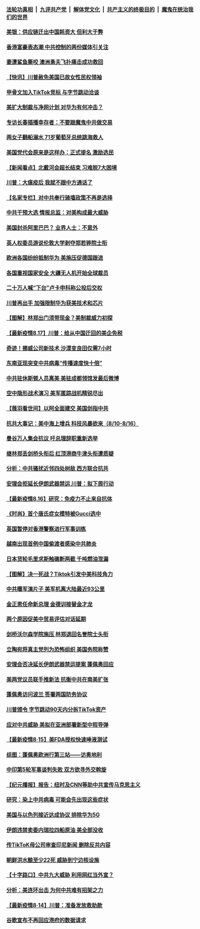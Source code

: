 

####  [法轮功真相](../../../../basic/blob/master/README.md?t=08190302) &nbsp;|&nbsp; [九评共产党](../../../../9ping.md/blob/master/README.md?t=08190302) &nbsp;|&nbsp; [解体党文化](../../../../jtdwh.md/blob/master/README.md?t=08190302)  &nbsp;|&nbsp; [共产主义的终极目的](../../../../gczydzjmd.md/blob/master/README.md?t=08190302) &nbsp;|&nbsp; [魔鬼在统治我们的世界](../../../../mgztzwmdsj.md/blob/master/README.md?t=08190302) 

#### [美银：供应链迁出中国耗资大 但利大于弊](../pages/nsc418/n12340330.md?t=08190302) 

#### [香港富豪表态潮 中共控制的两份媒体引关注](../pages/nsc418/n12340464.md?t=08190302) 

#### [妻遭鲨鱼撕咬 澳洲勇夫飞扑痛击成功救回](../pages/nsc418/n12339509.md?t=08190302) 

#### [【快讯】川普赦免美国已故女性民权领袖](../pages/nsc418/n12340200.md?t=08190302) 

#### [甲骨文加入TikTok竞标 与字节跳动洽谈](../pages/nsc418/n12339927.md?t=08190302) 

#### [美扩大制裁与净网计划 对华为有何冲击？](../pages/nsc418/n12339748.md?t=08190302) 

#### [专访长春插播幸存者：不要跟魔鬼中共做交易](../pages/nsc418/n12337741.md?t=08190302) 

#### [两女子翻船溺水 71岁葡萄牙总统跳海救人](../pages/nsc418/n12339654.md?t=08190302) 

#### [美国党代会原来是这样办：正式提名 激励选民](../pages/nsc418/n12339005.md?t=08190302) 

#### [【新闻看点】北戴河会超长结束 习难脱7大困境](../pages/nsc418/n12338272.md?t=08190302) 

#### [川普：大瘟疫后 我就不跟中方通话了](../pages/nsc418/n12338420.md?t=08190302) 

#### [【名家专栏】对中共奉行骑墙政策不再是选择](../pages/nsc418/n12336002.md?t=08190302) 

#### [中共干预大选 情报总监：对美构成最大威胁](../pages/nsc418/n12338090.md?t=08190302) 

#### [美国封杀阿里巴巴？ 业界人士：不意外](../pages/nsc418/n12338157.md?t=08190302) 

#### [英人权委员游说伦敦大学剥夺郑若骅院士衔](../pages/nsc418/n12337941.md?t=08190302) 

#### [欧洲各国纷纷抵制华为 美施压促德国跟进](../pages/nsc418/n12337898.md?t=08190302) 

#### [各国重视国家安全 大疆无人机开始全球裁员](../pages/nsc418/n12337833.md?t=08190302) 

#### [二十万人喊“下台”卢卡申科称公投后交权](../pages/nsc418/n12337622.md?t=08190302) 

#### [川普再出手 加强限制华为获美技术和芯片](../pages/nsc418/n12337640.md?t=08190302) 

#### [【图解】林郑出门须带现金？美制裁威力初探](../pages/nsc418/n12337673.md?t=08190302) 

#### [【最新疫情8.17】川普：给从中国迁回的美企免税](../pages/nsc418/n12332279.md?t=08190302) 

#### [奇迹！挪威公司新技术 沙漠变良田仅需7小时](../pages/nsc418/n12336793.md?t=08190302) 

#### [东南亚现突变中共病毒“传播速度快十倍”](../pages/nsc418/n12337034.md?t=08190302) 

#### [中共驻休斯顿人员离美 美驻成都领馆发最后微博](../pages/nsc418/n12336522.md?t=08190302) 

#### [空中隐形战术演习 美军匿踪战机精锐尽出](../pages/nsc418/n12336457.md?t=08190302) 

#### [【薇羽看世间】以阿全面建交 美国剑指中共](../pages/nsc418/n12335697.md?t=08190302) 

#### [抗共大事记：美中海上增兵 科技风暴欲来（8/10-8/16）](../pages/nsc418/n12335592.md?t=08190302) 

#### [曼谷万人集会抗议 吁总理辞职重新选举](../pages/nsc418/n12335757.md?t=08190302) 

#### [继林郑丢剑桥头衔后 红顶港商牛津头衔遭质疑](../pages/nsc418/n12335463.md?t=08190302) 

#### [分析：中共骚扰近邻四处树敌 西方联合抗共](../pages/nsc418/n12332290.md?t=08190302) 

#### [安理会拒延长伊朗武器禁运 川普：拟下周行动](../pages/nsc418/n12335499.md?t=08190302) 

#### [【最新疫情8.16】研究：免疫力不止来自抗体](../pages/nsc418/n12332258.md?t=08190302) 

#### [《时尚》首个唐氏症女模特被Gucci选中](../pages/nsc418/n12335287.md?t=08190302) 

#### [英国暂停对香港警察进行军事训练](../pages/nsc418/n12335368.md?t=08190302) 

#### [越南出现首例中国偷渡者感染中共肺炎](../pages/nsc418/n12334917.md?t=08190302) 

#### [日本货轮毛里求斯触礁断两截 千吨燃油泄漏](../pages/nsc418/n12335071.md?t=08190302) 

#### [【图解】决一死战？Tiktok引发中美科技角力](../pages/nsc418/n12333838.md?t=08190302) 

#### [中共曝军演片子 美军机离大陆最近93公里](../pages/nsc418/n12334713.md?t=08190302) 

#### [金正恩任命新总理 金德训接替金才龙](../pages/nsc418/n12333829.md?t=08190302) 

#### [两个原因促美中贸易评估对话延期](../pages/nsc418/n12333836.md?t=08190302) 

#### [剑桥沃尔森学院施压 林郑退回名誉院士头衔](../pages/nsc418/n12333760.md?t=08190302) 

#### [立陶宛将真主党列为恐怖组织 美国务院称赞](../pages/nsc418/n12333640.md?t=08190302) 

#### [安理会否决延长伊朗武器禁运提案 蓬佩奥回应](../pages/nsc418/n12333722.md?t=08190302) 

#### [美两党议员联手推新法 抗衡中共在南美扩张](../pages/nsc418/n12333317.md?t=08190302) 

#### [蓬佩奥访问波兰 签署两国防务协议](../pages/nsc418/n12333255.md?t=08190302) 

#### [川普颁令 字节跳动90天内分拆TikTok资产](../pages/nsc418/n12332249.md?t=08190302) 

#### [应对中共威胁 美拟在亚洲部署新型中程导弹](../pages/nsc418/n12332988.md?t=08190302) 

#### [【最新疫情8·15】美FDA授权快速唾液测试](../pages/nsc418/n12332401.md?t=08190302) 

#### [组图：蓬佩奥欧洲行第三站——访奥地利](../pages/nsc418/n12331342.md?t=08190302) 

#### [中印第5轮军事谈判失败 双方欲寻外交斡旋](../pages/nsc418/n12332011.md?t=08190302) 

#### [【纪元播报】报告：纽时及CNN等助中共宣传马克思主义](../pages/nsc418/n12330620.md?t=08190302) 

#### [研究：染上中共病毒 可能会先出现这些症状](../pages/nsc418/n12331696.md?t=08190302) 

#### [美国与以色列接近达成协议 排除华为5G](../pages/nsc418/n12331699.md?t=08190302) 

#### [伊朗违禁卖委内瑞拉四船原油 美全部没收](../pages/nsc418/n12331397.md?t=08190302) 

#### [传TikToK母公司审查印尼新闻 删除反共内容](../pages/nsc418/n12331444.md?t=08190302) 

#### [朝鲜洪水酿至少22死 威胁到宁边核设施](../pages/nsc418/n12331441.md?t=08190302) 

#### [【十字路口】中共九大威胁 利用网红当外宣？](../pages/nsc418/n12329605.md?t=08190302) 

#### [分析：美连环出击 为何中共难有招架之力](../pages/nsc418/n12330899.md?t=08190302) 

#### [【最新疫情8·14】川普：准备发放救助款](../pages/nsc418/n12329510.md?t=08190302) 

#### [谷歌宣布不再回应港府的数据请求](../pages/nsc418/n12331052.md?t=08190302) 

